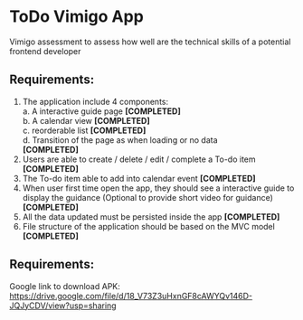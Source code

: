 # ToDo Vimigo App

Vimigo assessment to assess how well are the technical skills of a potential frontend
developer

## Requirements:

1. The application include 4 components:<br />
    a. A interactive guide page ****[COMPLETED]****<br />
    b. A calendar view ****[COMPLETED]****<br />
    c. reorderable list ****[COMPLETED]****<br />
    d. Transition of the page as when loading or no data<br /> ****[COMPLETED]****
2. Users are able to create / delete / edit / complete a To-do item ****[COMPLETED]****
3. The To-do item able to add into calendar event ****[COMPLETED]****
4. When user first time open the app, they should see a interactive guide to display the guidance (Optional to provide short video for guidance) ****[COMPLETED]****
5. All the data updated must be persisted inside the app ****[COMPLETED]****
6. File structure of the application should be based on the MVC model ****[COMPLETED]****

## Requirements:
Google link to download APK:
https://drive.google.com/file/d/18_V73Z3uHxnGF8cAWYQv146D-JQJyCDV/view?usp=sharing

